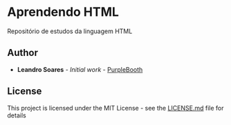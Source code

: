 # Aprendendo HTML
Repositório de estudos da linguagem HTML

## Author

* **Leandro Soares** - *Initial work* - [PurpleBooth](https://github.com/leandrosoaresls)

## License

This project is licensed under the MIT License - see the [LICENSE.md](LICENSE.md) file for details



